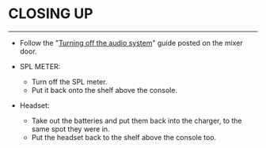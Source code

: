 <h1>CLOSING UP</h1>
<hr>


* Follow the "[Turning off the audio system](../labels/turningoff.pdf)" guide posted on the mixer door.

* SPL METER:
  * Turn off the SPL meter.
  * Put it back onto the shelf above the console.

* Headset:
  * Take out the batteries and put them back into the charger, to the same spot they were in.
  * Put the headset back to the shelf above the console too.

